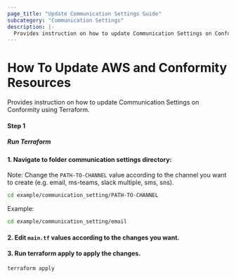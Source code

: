 ```yaml
---
page_title: "Update Communication Settings Guide"
subcategory: "Communication Settings"
description: |-
  Provides instruction on how to update Communication Settings on Conformity using Terraform.
---
```


# How To Update AWS and Conformity Resources
Provides instruction on how to update Communication Settings on Conformity using Terraform.

#### Step 1

##### Run Terraform

#### 1. Navigate to folder communication settings directory:
Note: Change the `PATH-TO-CHANNEL` value according to the channel you want to create (e.g. email, ms-teams, slack multiple, sms, sns).
```sh
cd example/communication_setting/PATH-TO-CHANNEL
```

Example:
```sh
cd example/communication_setting/email
```

#### 2. Edit `main.tf` values according to the changes you want.

#### 3. Run terraform apply to apply the changes.
```sh
terraform apply
```